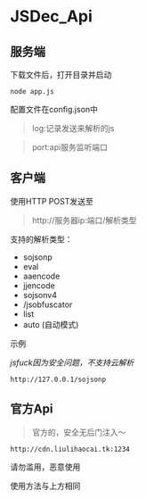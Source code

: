 # JSDec_Api
## 服务端
下载文件后，打开目录并启动
~~~
node app.js
~~~
配置文件在config.json中
>log:记录发送来解析的js

>port:api服务监听端口

## 客户端
使用HTTP POST发送至
>http://服务器ip:端口/解析类型

支持的解析类型：
- sojsonp
- eval
- aaencode
- jjencode
- sojsonv4
- /jsobfuscator
- list
- auto (自动模式)

示例

*jsfuck因为安全问题，不支持云解析*

~~~
http://127.0.0.1/sojsonp
~~~
## 官方Api
>官方的，安全无后门注入～

~~~
http://cdn.liulihaocai.tk:1234
~~~

请勿滥用，恶意使用

使用方法与上方相同